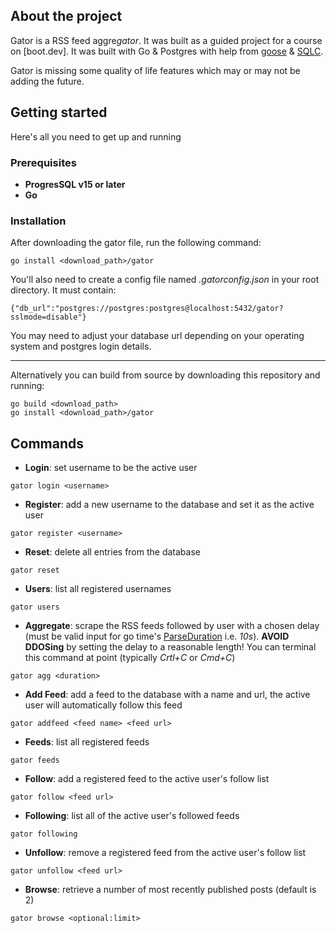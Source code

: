 ## About the project

Gator is a RSS feed aggre*gator*. It was built as a guided project for a course on [boot.dev]. It was built with Go & Postgres with help from [goose](https://github.com/pressly/goose) & [SQLC](https://sqlc.dev/).

Gator is missing some quality of life features which may or may not be adding the future.

## Getting started

Here's all you need to get up and running

### Prerequisites
* **ProgresSQL v15 or later**
* **Go**

### Installation
After downloading the gator file, run the following command:
```
go install <download_path>/gator
```
You'll also need to create a config file named *.gatorconfig.json* in your root directory. It must contain:
```
{"db_url":"postgres://postgres:postgres@localhost:5432/gator?sslmode=disable"}
```
You may need to adjust your database url depending on your operating system and postgres login details.

---

Alternatively you can build from source by downloading this repository and running:
```
go build <download_path>
go install <download_path>/gator
```

## Commands

* **Login**: set username to be the active user
```
gator login <username>
```
* **Register**: add a new username to the database and set it as the active user
```
gator register <username>
```
* **Reset**: delete all entries from the database
```
gator reset
```
* **Users**: list all registered usernames
```
gator users
```
* **Aggregate**: scrape the RSS feeds followed by user with a chosen delay (must be valid input for go time's [ParseDuration](https://pkg.go.dev/time#ParseDuration) i.e. *10s*). **AVOID DDOSing** by setting the delay to a reasonable length! You can terminal this command at point (typically *Crtl+C* or *Cmd+C*)
```
gator agg <duration>
```
* **Add Feed**: add a feed to the database with a name and url, the active user will automatically follow this feed
```
gator addfeed <feed name> <feed url>
```
* **Feeds**: list all registered feeds
```
gator feeds
```
* **Follow**: add a registered feed to the active user's follow list
```
gator follow <feed url>
```
* **Following**: list all of the active user's followed feeds
```
gator following
```
* **Unfollow**: remove a registered feed from the active user's follow list
```
gator unfollow <feed url>
```
* **Browse**: retrieve a number of most recently published posts (default is 2)
```
gator browse <optional:limit>
```

